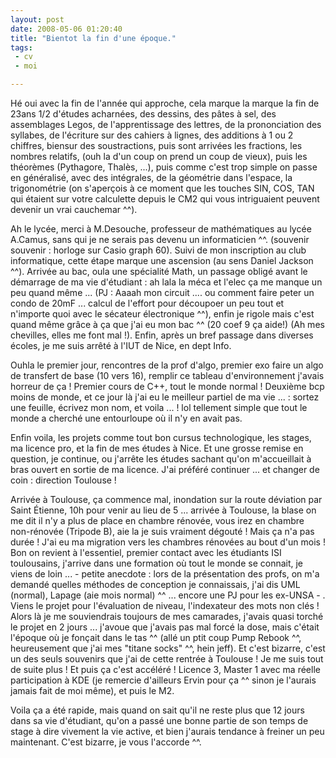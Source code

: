 ```yaml
---
layout: post
date: 2008-05-06 01:20:40
title: "Bientot la fin d'une époque."
tags:
 - cv
 - moi

---
```


Hé oui avec la fin de l'année qui approche, cela marque la marque la fin de 23ans 1/2 d'études acharnées, des dessins, des pâtes à sel, des assemblages Legos, de l'apprentissage des lettres, de la prononciation des syllabes, de l'écriture sur des cahiers à lignes, des additions à 1 ou 2 chiffres, biensur des soustractions, puis sont arrivées les fractions, les nombres relatifs, (ouh la d'un coup on prend un coup de vieux), puis les théorèmes (Pythagore, Thalès, ...), puis comme c'est trop simple on passe en généralisé, avec des intégrales, de la géométrie dans l'espace, la trigonométrie (on s'aperçois à ce moment que les touches SIN, COS, TAN qui étaient sur votre calculette depuis le CM2 qui vous intriguaient peuvent devenir un vrai cauchemar ^^).

Ah le lycée, merci à M.Desouche, professeur de mathématiques au lycée A.Camus, sans qui je ne serais pas devenu un informaticien ^^. (souvenir souvenir : horloge sur Casio graph 60). Suivi de mon inscription au club informatique, cette étape marque une ascension (au sens Daniel Jackson ^^).
Arrivée au bac, oula une spécialité Math, un passage obligé avant le démarrage de ma vie d'étudiant : ah lala la méca et l'elec ça me manque un peu quand même ... (PJ : Aaaah mon circuit .... ou comment faire peter un condo de 20mF ... calcul de l'effort pour découpoer un peu tout et n'importe quoi avec le sécateur électronique ^^), enfin je rigole mais c'est quand même grâce à ça que j'ai eu mon bac ^^ (20 coef 9 ça aide!) (Ah mes chevilles, elles me font mal !). Enfin, après un bref passage dans diverses écoles, je me suis arrêté à l'IUT de Nice, en dept Info.

Ouhla le premier jour, rencontres de la prof d'algo, premier exo faire un algo de transfert de base (10 vers 16), remplir ce tableau d'environnement j'avais horreur de ça ! Premier cours de C++, tout le monde normal ! Deuxième bcp moins de monde, et ce jour là j'ai eu le meilleur partiel de ma vie ... : sortez une feuille, écrivez mon nom, et voila ... ! lol tellement simple que tout le monde a cherché une entourloupe où il n'y en avait pas.

Enfin voila, les projets comme tout bon cursus technologique, les stages, ma licence pro, et la fin de mes études à Nice. Et une grosse remise en question, je continue, ou j'arrête les études sachant qu'on m'accueillait à bras ouvert en sortie de ma licence.
J'ai préféré continuer ... et changer de coin : direction Toulouse !

Arrivée à Toulouse, ça commence mal, inondation sur la route déviation par Saint Étienne, 10h pour venir au lieu de 5 ... arrivée à Toulouse, la blase on me dit il n'y a plus de place en chambre rénovée, vous irez en chambre non-rénovée (Tripode B), aie la je suis vraiment dégouté ! Mais ça n'a pas durée ! J'ai eu ma migration vers les chambres rénovées au bout d'un mois !
Bon on revient à l'essentiel, premier contact avec les étudiants ISI toulousains, j'arrive dans une formation où tout le monde se connait, je viens de loin ... - petite anecdote : lors de la présentation des profs, on m'a demandé quelles méthodes de conception je connaissais, j'ai dis UML (normal), Lapage (aie mois normal) ^^ ... encore une PJ pour les ex-UNSA - . Viens le projet pour l'évaluation de niveau, l'indexateur des mots non clés ! Alors là je me souviendrais toujours de mes camarades, j'avais quasi torché le projet en 2 jours ... j'avoue que j'avais pas mal forcé la dose, mais c'était l'époque où je fonçait dans le tas ^^ (allé un ptit coup Pump Rebook ^^, heureusement que j'ai mes "titane socks" ^^, hein jeff).
Et c'est bizarre, c'est un des seuls souvenirs que j'ai de cette rentrée à Toulouse ! Je me suis tout de suite plus ! Et puis ça c'est accéléré ! Licence 3, Master 1 avec ma réelle participation à KDE (je remercie d'ailleurs Ervin pour ça ^^ sinon je l'aurais jamais fait de moi même), et puis le M2.

Voila ça a été rapide, mais quand on sait qu'il ne reste plus que 12 jours dans sa vie d'étudiant, qu'on a passé une bonne partie de son temps de stage à dire vivement la vie active, et bien j'aurais tendance à freiner un peu maintenant. C'est bizarre, je vous l'accorde ^^.
